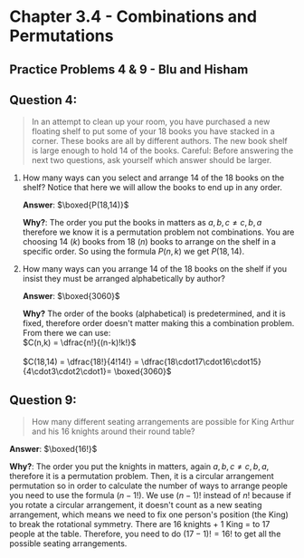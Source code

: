 # Chapter 3.4 - Combinations and Permutations
## Practice Problems 4 & 9 - Blu and Hisham

## Question 4: 

> In an attempt to clean up your room, you have purchased a new floating shelf to put some of your 18 books you have stacked in a corner. These books are all by different authors. The new book shelf is large enough to hold 14 of the books. Careful: Before answering the next two questions, ask yourself which answer should be larger.


1. How many ways can you select and arrange 14 of the 18 books on the shelf? Notice that here we will allow the books to end up in any order.

    **Answer**: $\boxed{P(18,14)}$ 

    **Why?**: The order you put the books in matters as $a,b,c \neq c,b,a$ therefore we know it is a permutation problem not combinations. You are choosing $14$ ($k$) books from $18$ ($n$) books to arrange on the shelf in a specific order. So using the formula $P(n,k)$ we get $P(18,14)$.

2. How many ways can you arrange 14 of the 18 books on the shelf if you insist they must be arranged alphabetically by author?

    **Answer**: $\boxed{3060}$

    **Why?** The order of the books (alphabetical) is predetermined, and it is fixed, therefore order doesn't matter making this a combination problem. From there we can use:
    <br>
    $C(n,k) = \dfrac{n!}{(n-k)!k!}$
    <br>
    <br>
    $C(18,14) = \dfrac{18!}{4!14!} = \dfrac{18\cdot17\cdot16\cdot15}{4\cdot3\cdot2\cdot1}= \boxed{3060}$


## Question 9: 

> How many different seating arrangements are possible for King Arthur and his 16 knights around their round table?

**Answer**: $\boxed{16!}$

**Why?**: The order you put the knights in matters, again $a,b,c \neq c,b,a$, therefore it is a permutation problem. Then, it is a circular arrangement permutation so in order to calculate the number of ways to arrange people you need to use the formula $(n-1!)$. We use $(n-1)!$ instead of $n!$ because if you rotate a circular arrangement, it doesn't count as a new seating arrangement, which means we need to fix one person's position (the King) to break the rotational symmetry. There are $16$ knights + $1$ King $=$ to $17$ people at the table. Therefore, you need to do $(17-1)! = 16!$ to get all the possible seating arrangements.
